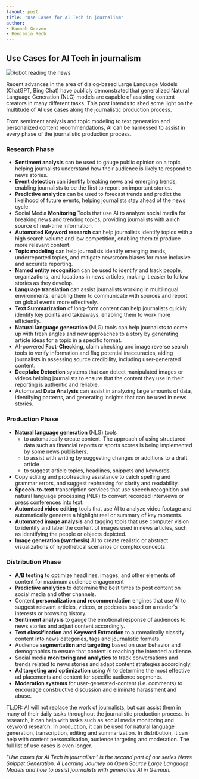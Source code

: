 ```yaml
---
layout: post
title: "Use Cases for AI Tech in journalism"
author:
- Hannah Greven
- Benjamin Rech 
---
```


## Use Cases for AI Tech in journalism

![Robot reading the news](https://user-images.githubusercontent.com/36483428/224066049-a6a2f316-9348-4b4b-beda-14f382d01240.jpg)

Recent advances in the area of dialog-based Large Language Models (ChatGPT, Bing Chat) have publicly demonstrated that generalized Natural Language Generation (NLG) models are capable of assisting content creators in many different tasks. This post intends to shed some light on the multitude of AI use cases along the journalistic production process.

From sentiment analysis and topic modeling to text generation and personalized content recommendations, AI can be harnessed to assist in every phase of the journalistic production process.

### Research Phase

- **Sentiment analysis** can be used to gauge public opinion on a topic, helping journalists understand how their audience is likely to respond to news stories.
- **Event detection** can identify breaking news and emerging trends, enabling journalists to be the first to report on important stories.
- **Predictive analytics** can be used to forecast trends and predict the likelihood of future events, helping journalists stay ahead of the news cycle.
- Social Media **Monitoring** Tools that use AI to analyze social media for breaking news and trending topics, providing journalists with a rich source of real-time information.
- **Automated Keyword research** can help journalists identify topics with a high search volume and low competition, enabling them to produce more relevant content.
- **Topic modeling** can help journalists identify emerging trends, underreported topics, and mitigate newsroom biases for more inclusive and accurate reporting.
- **Named entity recognition** can be used to identify and track people, organizations, and locations in news articles, making it easier to follow stories as they develop.
- **Language translation** can assist journalists working in multilingual environments, enabling them to communicate with sources and report on global events more effectively.
- **Text Summarization** of long-form content can help journalists quickly identify key points and takeaways, enabling them to work more efficiently.
- **Natural language generation** (NLG) tools can help journalists to come up with fresh angles and new approaches to a story by generating article ideas for a topic in a specific format.
- AI-powered **Fact-Checking**, claim checking and image reverse search tools to verify information and flag potential inaccuracies, aiding journalists in assessing source credibility, including user-generated content.
- **Deepfake Detection** systems that can detect manipulated images or videos helping journalists to ensure that the content they use in their reporting is authentic and reliable.
- Automated **Data Analysis** can assist in analyzing large amounts of data, identifying patterns, and generating insights that can be used in news stories.

### Production Phase

- **Natural language generation** (NLG) tools
    - to automatically create content. The approach of using structured data such as financial reports or sports scores is being implemented by some news publishers.
    - to assist with writing by suggesting changes or additions to a draft article
    - to suggest article topics, headlines, snippets and keywords.
- Copy editing and proofreading assistance to catch spelling and grammar errors, and suggest rephrasing for clarity and readability.
- **Speech-to-text** transcription services that use speech recognition and natural language processing (NLP) to convert recorded interviews or press conferences into text.
- **Automtaed video editing** tools that use AI to analyze video footage and automatically generate a highlight reel or summary of key moments.
- **Automated image analysis** and tagging tools that use computer vision to identify and label the content of images used in news articles, such as identifying the people or objects depicted.
- **Image generation (synthesis)** AI to create realistic or abstract visualizations of hypothetical scenarios or complex concepts.

### Distribution Phase

- **A/B testing** to optimize headlines, images, and other elements of content for maximum audience engagement
- **Predictive analytics** to determine the best times to post content on social media and other channels.
- Content **personalization and recommendation** engines that use AI to suggest relevant articles, videos, or podcasts based on a reader's interests or browsing history.
- **Sentiment analysis** to gauge the emotional response of audiences to news stories and adjust content accordingly.
- **Text classification** and **Keyword Extraction** to automatically classify content into news categories, tags and journalistic formats.
- Audience **segmentation and targeting** based on user behavior and demographics to ensure that content is reaching the intended audience.
- Social media **monitoring and analytics** to track conversations and trends related to news stories and adapt content strategies accordingly.
- **Ad targeting and optimization** using AI to determine the most effective ad placements and content for specific audience segments.
- **Moderation systems** for user-generated-content (i.e. comments) to encourage constructive discussion and eliminate harassment and abuse.

TL;DR: AI will not replace the work of journalists, but can assist them in many of their daily tasks throughout the journalistic production process. In research, it can help with tasks such as social media monitoring and keyword research. In production, it can be used for natural language generation, transcription, editing and summarization. In distribution, it can help with content personalisation, audience targeting and moderation. The full list of use cases is even longer.

*"Use cases for AI Tech in journalism" is the second part of our series News Snippet Generation. A Learning Journey on Open Source Large Language Models and how to assist journalists with generative AI in German.*

